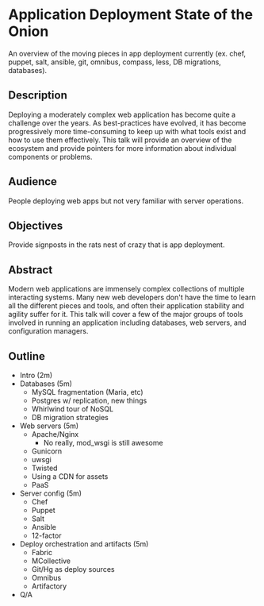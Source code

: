 # Application Deployment State of the Onion

An overview of the moving pieces in app deployment currently (ex. chef, puppet,
salt, ansible, git, omnibus, compass, less, DB migrations, databases).

## Description

Deploying a moderately complex web application has become quite a challenge over
the years. As best-practices have evolved, it has become progressively more
time-consuming to keep up with what tools exist and how to use them effectively.
This talk will provide an overview of the ecosystem and provide pointers for
more information about individual components or problems.

## Audience

People deploying web apps but not very familiar with server operations.

## Objectives

Provide signposts in the rats nest of crazy that is app deployment.

## Abstract

Modern web applications are immensely complex collections of multiple
interacting systems. Many new web developers don't have the time to learn all
the different pieces and tools, and often their application stability and
agility suffer for it. This talk will cover a few of the major groups of tools
involved in running an application including databases, web servers, and
configuration managers.

## Outline

* Intro (2m)
* Databases (5m)
  * MySQL fragmentation (Maria, etc)
  * Postgres w/ replication, new things
  * Whirlwind tour of NoSQL
  * DB migration strategies
* Web servers (5m)
  * Apache/Nginx
    * No really, mod_wsgi is still awesome
  * Gunicorn
  * uwsgi
  * Twisted
  * Using a CDN for assets
  * PaaS
* Server config (5m)
  * Chef
  * Puppet
  * Salt
  * Ansible
  * 12-factor
* Deploy orchestration and artifacts (5m)
  * Fabric
  * MCollective
  * Git/Hg as deploy sources
  * Omnibus
  * Artifactory
* Q/A
